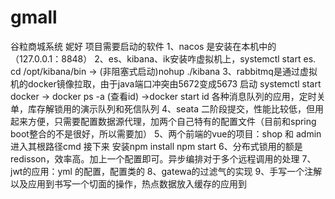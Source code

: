 # gmall
谷粒商城系统
妮好
项目需要启动的软件
1、nacos 是安装在本机中的（127.0.0.1：8848）
2、es、kibana、ik安装咋虚拟机上，systemctl start es.  cd /opt/kibana/bin -> (非阻塞式启动)nohup ./kibana
3、rabbitmq是通过虚拟机的docker镜像拉取，由于java端口冲突由5672变成5673 启动 systemctl start docker -> docker ps -a (查看id) ->docker start id
   各种消息队列的应用，定时关单，库存解锁用的演示队列和死信队列
4、seata 二阶段提交，性能比较低，但用起来方便，只需要配置数据源代理，加两个自己特有的配置文件（目前和spring boot整合的不是很好，所以需要加）
5、两个前端的vue的项目：shop 和 admin  进入其根路径cmd 接下来 安装npm install   npm start
6、分布式锁用的额是redisson，效率高。加上一个配置即可。异步编排对于多个远程调用的处理
7、jwt的应用：yml 的配置，配置类的
8、gatewa的过滤气的实现
9、手写一个注解以及应用到书写一个切面的操作，热点数据放入缓存的应用到
